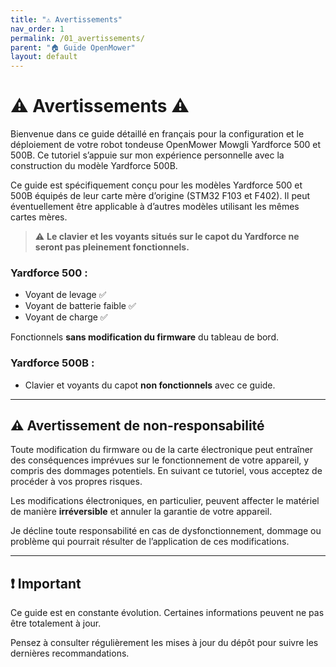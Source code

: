 ```yaml
---
title: "⚠️ Avertissements"
nav_order: 1
permalink: /01_avertissements/
parent: "🏠 Guide OpenMower"
layout: default
---
```


# ⚠️ Avertissements ⚠️

Bienvenue dans ce guide détaillé en français pour la configuration et le déploiement de votre robot tondeuse OpenMower Mowgli Yardforce 500 et 500B. Ce tutoriel s’appuie sur mon expérience personnelle avec la construction du modèle Yardforce 500B.

Ce guide est spécifiquement conçu pour les modèles Yardforce 500 et 500B équipés de leur carte mère d’origine (STM32 F103 et F402). Il peut éventuellement être applicable à d’autres modèles utilisant les mêmes cartes mères.

> ⚠️ **Le clavier et les voyants situés sur le capot du Yardforce ne seront pas pleinement fonctionnels.**

### Yardforce 500 :
- Voyant de levage ✅
- Voyant de batterie faible ✅
- Voyant de charge ✅

Fonctionnels **sans modification du firmware** du tableau de bord.

### Yardforce 500B :
- Clavier et voyants du capot **non fonctionnels** avec ce guide.

---

## ⚠️ Avertissement de non-responsabilité

Toute modification du firmware ou de la carte électronique peut entraîner des conséquences imprévues sur le fonctionnement de votre appareil, y compris des dommages potentiels. En suivant ce tutoriel, vous acceptez de procéder à vos propres risques.

Les modifications électroniques, en particulier, peuvent affecter le matériel de manière **irréversible** et annuler la garantie de votre appareil.

Je décline toute responsabilité en cas de dysfonctionnement, dommage ou problème qui pourrait résulter de l’application de ces modifications.

---

## ❗️ Important

Ce guide est en constante évolution. Certaines informations peuvent ne pas être totalement à jour.

Pensez à consulter régulièrement les mises à jour du dépôt pour suivre les dernières recommandations.
